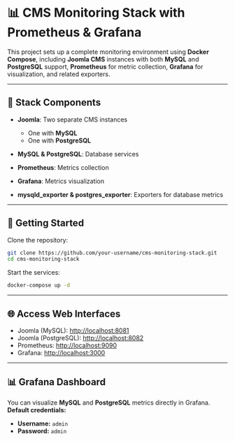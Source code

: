 # 📊 CMS Monitoring Stack with Prometheus & Grafana

This project sets up a complete monitoring environment using **Docker Compose**, including **Joomla CMS** instances with both **MySQL** and **PostgreSQL** support, **Prometheus** for metric collection, **Grafana** for visualization, and related exporters.

---

## 🧱 Stack Components

* **Joomla**: Two separate CMS instances

  * One with **MySQL**
  * One with **PostgreSQL**

* **MySQL & PostgreSQL**: Database services

* **Prometheus**: Metrics collection

* **Grafana**: Metrics visualization

* **mysqld\_exporter & postgres\_exporter**: Exporters for database metrics

---

## 🚀 Getting Started

Clone the repository:

```bash
git clone https://github.com/your-username/cms-monitoring-stack.git
cd cms-monitoring-stack
```

Start the services:

```bash
docker-compose up -d
```

---

## 🌐 Access Web Interfaces

* Joomla (MySQL): [http://localhost:8081](http://localhost:8081)
* Joomla (PostgreSQL): [http://localhost:8082](http://localhost:8082)
* Prometheus: [http://localhost:9090](http://localhost:9090)
* Grafana: [http://localhost:3000](http://localhost:3000)

---

## 📊 Grafana Dashboard

You can visualize **MySQL** and **PostgreSQL** metrics directly in Grafana.
**Default credentials:**

* **Username:** `admin`
* **Password:** `admin`

